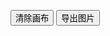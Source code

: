 <canvas class="canvas" id="canvas" canvas-id="canvas" disable-scroll="true" bindtouchstart="canvasStart" bindtouchmove="canvasMove" bindtouchend="canvasEnd" touchcancel="canvasEnd" binderror="canvasIdErrorCallback"></canvas>
  <button type="default" class='commonbutton' bindtap="cleardraw">清除画布</button>
  <button type="default" class='commonbutton'  bindtap="getimg">导出图片</button>